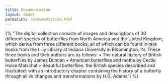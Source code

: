 ```yaml
---
title: Documentation
layout: about
permalink: /documentation.html
---
```


{% "The digital collection consists of images and descriptions of 30 different species of butterflies from North America and the United Kingdom, which derive from three different books, all of which can be found in rare books from the Lilly Library at Indiana University in Bloomington, IN. These three books and their authors are as follows:
•	The natural history of British butterflies by James Duncan
•	American butterflies and moths by Cecile Hulse Matschat
•	Beautiful butterflies: the British species described and illustrated: with an introductory chapter containing the history of a butterfly through all its changes and transformations by H.G. Adams") %}
